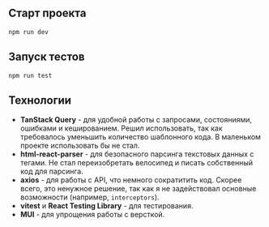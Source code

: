 ## Старт проекта

```
npm run dev
```
## Запуск тестов

```
npm run test
```

## Технологии

- **TanStack Query** - для удобной работы с запросами, состояниями, ошибками и кешированием. Решил использовать, так как требовалось уменьшить количество шаблонного кода. В маленьком проекте использовать бы не стал.
- **html-react-parser** - для безопасного парсинга текстовых данных с тегами. Не стал переизобретать велосипед и писать собственный код для парсинга.
- **axios** - для работы с API, что немного сократитить код. Скорее всего, это ненужное решение, так как я не задействовал основные возможности (например, `interceptors`).
- **vitest** и **React Testing Library** - для тестирования.
- **MUI** - для упрощения работы с версткой.